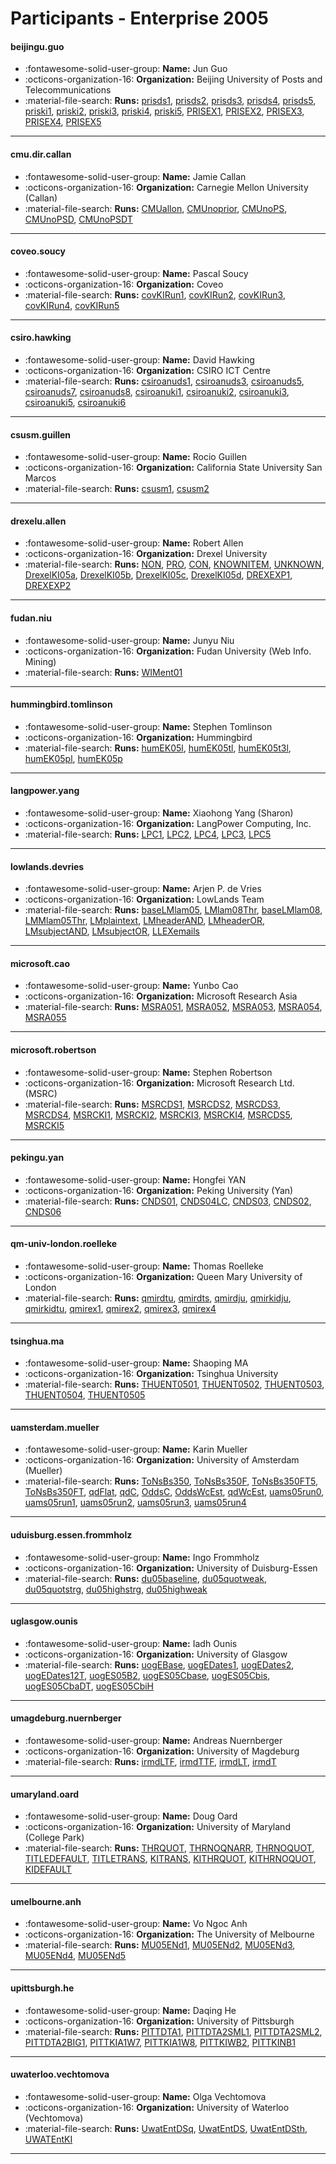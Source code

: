 # Participants - Enterprise 2005 

#### beijingu.guo 
 - :fontawesome-solid-user-group: **Name:** Jun Guo 
 - :octicons-organization-16: **Organization:** Beijing University of Posts and Telecommunications 
 - :material-file-search: **Runs:** [prisds1](./runs.md#prisds1), [prisds2](./runs.md#prisds2), [prisds3](./runs.md#prisds3), [prisds4](./runs.md#prisds4), [prisds5](./runs.md#prisds5), [priski1](./runs.md#priski1), [priski2](./runs.md#priski2), [priski3](./runs.md#priski3), [priski4](./runs.md#priski4), [priski5](./runs.md#priski5), [PRISEX1](./runs.md#prisex1), [PRISEX2](./runs.md#prisex2), [PRISEX3](./runs.md#prisex3), [PRISEX4](./runs.md#prisex4), [PRISEX5](./runs.md#prisex5) 

---
#### cmu.dir.callan 
 - :fontawesome-solid-user-group: **Name:** Jamie Callan 
 - :octicons-organization-16: **Organization:** Carnegie Mellon University (Callan) 
 - :material-file-search: **Runs:** [CMUallon](./runs.md#cmuallon), [CMUnoprior](./runs.md#cmunoprior), [CMUnoPS](./runs.md#cmunops), [CMUnoPSD](./runs.md#cmunopsd), [CMUnoPSDT](./runs.md#cmunopsdt) 

---
#### coveo.soucy 
 - :fontawesome-solid-user-group: **Name:** Pascal Soucy 
 - :octicons-organization-16: **Organization:** Coveo 
 - :material-file-search: **Runs:** [covKIRun1](./runs.md#covkirun1), [covKIRun2](./runs.md#covkirun2), [covKIRun3](./runs.md#covkirun3), [covKIRun4](./runs.md#covkirun4), [covKIRun5](./runs.md#covkirun5) 

---
#### csiro.hawking 
 - :fontawesome-solid-user-group: **Name:** David Hawking 
 - :octicons-organization-16: **Organization:** CSIRO ICT Centre 
 - :material-file-search: **Runs:** [csiroanuds1](./runs.md#csiroanuds1), [csiroanuds3](./runs.md#csiroanuds3), [csiroanuds5](./runs.md#csiroanuds5), [csiroanuds7](./runs.md#csiroanuds7), [csiroanuds8](./runs.md#csiroanuds8), [csiroanuki1](./runs.md#csiroanuki1), [csiroanuki2](./runs.md#csiroanuki2), [csiroanuki3](./runs.md#csiroanuki3), [csiroanuki5](./runs.md#csiroanuki5), [csiroanuki6](./runs.md#csiroanuki6) 

---
#### csusm.guillen 
 - :fontawesome-solid-user-group: **Name:** Rocio Guillen 
 - :octicons-organization-16: **Organization:** California State University San Marcos 
 - :material-file-search: **Runs:** [csusm1](./runs.md#csusm1), [csusm2](./runs.md#csusm2) 

---
#### drexelu.allen 
 - :fontawesome-solid-user-group: **Name:** Robert Allen 
 - :octicons-organization-16: **Organization:** Drexel University 
 - :material-file-search: **Runs:** [NON](./runs.md#non), [PRO](./runs.md#pro), [CON](./runs.md#con), [KNOWNITEM](./runs.md#knownitem), [UNKNOWN](./runs.md#unknown), [DrexelKI05a](./runs.md#drexelki05a), [DrexelKI05b](./runs.md#drexelki05b), [DrexelKI05c](./runs.md#drexelki05c), [DrexelKI05d](./runs.md#drexelki05d), [DREXEXP1](./runs.md#drexexp1), [DREXEXP2](./runs.md#drexexp2) 

---
#### fudan.niu 
 - :fontawesome-solid-user-group: **Name:** Junyu Niu 
 - :octicons-organization-16: **Organization:** Fudan University (Web Info. Mining) 
 - :material-file-search: **Runs:** [WIMent01](./runs.md#wiment01) 

---
#### hummingbird.tomlinson 
 - :fontawesome-solid-user-group: **Name:** Stephen Tomlinson 
 - :octicons-organization-16: **Organization:** Hummingbird 
 - :material-file-search: **Runs:** [humEK05l](./runs.md#humek05l), [humEK05tl](./runs.md#humek05tl), [humEK05t3l](./runs.md#humek05t3l), [humEK05pl](./runs.md#humek05pl), [humEK05p](./runs.md#humek05p) 

---
#### langpower.yang 
 - :fontawesome-solid-user-group: **Name:** Xiaohong Yang (Sharon) 
 - :octicons-organization-16: **Organization:** LangPower Computing, Inc. 
 - :material-file-search: **Runs:** [LPC1](./runs.md#lpc1), [LPC2](./runs.md#lpc2), [LPC4](./runs.md#lpc4), [LPC3](./runs.md#lpc3), [LPC5](./runs.md#lpc5) 

---
#### lowlands.devries 
 - :fontawesome-solid-user-group: **Name:** Arjen P. de Vries 
 - :octicons-organization-16: **Organization:** LowLands Team 
 - :material-file-search: **Runs:** [baseLMlam05](./runs.md#baselmlam05), [LMlam08Thr](./runs.md#lmlam08thr), [baseLMlam08](./runs.md#baselmlam08), [LMMlam05Thr](./runs.md#lmmlam05thr), [LMplaintext](./runs.md#lmplaintext), [LMheaderAND](./runs.md#lmheaderand), [LMheaderOR](./runs.md#lmheaderor), [LMsubjectAND](./runs.md#lmsubjectand), [LMsubjectOR](./runs.md#lmsubjector), [LLEXemails](./runs.md#llexemails) 

---
#### microsoft.cao 
 - :fontawesome-solid-user-group: **Name:** Yunbo Cao 
 - :octicons-organization-16: **Organization:** Microsoft Research Asia 
 - :material-file-search: **Runs:** [MSRA051](./runs.md#msra051), [MSRA052](./runs.md#msra052), [MSRA053](./runs.md#msra053), [MSRA054](./runs.md#msra054), [MSRA055](./runs.md#msra055) 

---
#### microsoft.robertson 
 - :fontawesome-solid-user-group: **Name:** Stephen Robertson 
 - :octicons-organization-16: **Organization:** Microsoft Research Ltd. (MSRC) 
 - :material-file-search: **Runs:** [MSRCDS1](./runs.md#msrcds1), [MSRCDS2](./runs.md#msrcds2), [MSRCDS3](./runs.md#msrcds3), [MSRCDS4](./runs.md#msrcds4), [MSRCKI1](./runs.md#msrcki1), [MSRCKI2](./runs.md#msrcki2), [MSRCKI3](./runs.md#msrcki3), [MSRCKI4](./runs.md#msrcki4), [MSRCDS5](./runs.md#msrcds5), [MSRCKI5](./runs.md#msrcki5) 

---
#### pekingu.yan 
 - :fontawesome-solid-user-group: **Name:** Hongfei YAN 
 - :octicons-organization-16: **Organization:** Peking University (Yan) 
 - :material-file-search: **Runs:** [CNDS01](./runs.md#cnds01), [CNDS04LC](./runs.md#cnds04lc), [CNDS03](./runs.md#cnds03), [CNDS02](./runs.md#cnds02), [CNDS06](./runs.md#cnds06) 

---
#### qm-univ-london.roelleke 
 - :fontawesome-solid-user-group: **Name:** Thomas Roelleke 
 - :octicons-organization-16: **Organization:** Queen Mary University of London 
 - :material-file-search: **Runs:** [qmirdtu](./runs.md#qmirdtu), [qmirdts](./runs.md#qmirdts), [qmirdju](./runs.md#qmirdju), [qmirkidju](./runs.md#qmirkidju), [qmirkidtu](./runs.md#qmirkidtu), [qmirex1](./runs.md#qmirex1), [qmirex2](./runs.md#qmirex2), [qmirex3](./runs.md#qmirex3), [qmirex4](./runs.md#qmirex4) 

---
#### tsinghua.ma 
 - :fontawesome-solid-user-group: **Name:** Shaoping MA 
 - :octicons-organization-16: **Organization:** Tsinghua University 
 - :material-file-search: **Runs:** [THUENT0501](./runs.md#thuent0501), [THUENT0502](./runs.md#thuent0502), [THUENT0503](./runs.md#thuent0503), [THUENT0504](./runs.md#thuent0504), [THUENT0505](./runs.md#thuent0505) 

---
#### uamsterdam.mueller 
 - :fontawesome-solid-user-group: **Name:** Karin Mueller 
 - :octicons-organization-16: **Organization:** University of Amsterdam (Mueller) 
 - :material-file-search: **Runs:** [ToNsBs350](./runs.md#tonsbs350), [ToNsBs350F](./runs.md#tonsbs350f), [ToNsBs350FT5](./runs.md#tonsbs350ft5), [ToNsBs350FT](./runs.md#tonsbs350ft), [qdFlat](./runs.md#qdflat), [qdC](./runs.md#qdc), [OddsC](./runs.md#oddsc), [OddsWcEst](./runs.md#oddswcest), [qdWcEst](./runs.md#qdwcest), [uams05run0](./runs.md#uams05run0), [uams05run1](./runs.md#uams05run1), [uams05run2](./runs.md#uams05run2), [uams05run3](./runs.md#uams05run3), [uams05run4](./runs.md#uams05run4) 

---
#### uduisburg.essen.frommholz 
 - :fontawesome-solid-user-group: **Name:** Ingo Frommholz 
 - :octicons-organization-16: **Organization:** University of Duisburg-Essen 
 - :material-file-search: **Runs:** [du05baseline](./runs.md#du05baseline), [du05quotweak](./runs.md#du05quotweak), [du05quotstrg](./runs.md#du05quotstrg), [du05highstrg](./runs.md#du05highstrg), [du05highweak](./runs.md#du05highweak) 

---
#### uglasgow.ounis 
 - :fontawesome-solid-user-group: **Name:** Iadh Ounis 
 - :octicons-organization-16: **Organization:** University of Glasgow 
 - :material-file-search: **Runs:** [uogEBase](./runs.md#uogebase), [uogEDates1](./runs.md#uogedates1), [uogEDates2](./runs.md#uogedates2), [uogEDates12T](./runs.md#uogedates12t), [uogES05B2](./runs.md#uoges05b2), [uogES05Cbase](./runs.md#uoges05cbase), [uogES05Cbis](./runs.md#uoges05cbis), [uogES05CbaDT](./runs.md#uoges05cbadt), [uogES05CbiH](./runs.md#uoges05cbih) 

---
#### umagdeburg.nuernberger 
 - :fontawesome-solid-user-group: **Name:** Andreas Nuernberger 
 - :octicons-organization-16: **Organization:** University of Magdeburg 
 - :material-file-search: **Runs:** [irmdLTF](./runs.md#irmdltf), [irmdTTF](./runs.md#irmdttf), [irmdLT](./runs.md#irmdlt), [irmdT](./runs.md#irmdt) 

---
#### umaryland.oard 
 - :fontawesome-solid-user-group: **Name:** Doug Oard 
 - :octicons-organization-16: **Organization:** University of Maryland (College Park) 
 - :material-file-search: **Runs:** [THRQUOT](./runs.md#thrquot), [THRNOQNARR](./runs.md#thrnoqnarr), [THRNOQUOT](./runs.md#thrnoquot), [TITLEDEFAULT](./runs.md#titledefault), [TITLETRANS](./runs.md#titletrans), [KITRANS](./runs.md#kitrans), [KITHRQUOT](./runs.md#kithrquot), [KITHRNOQUOT](./runs.md#kithrnoquot), [KIDEFAULT](./runs.md#kidefault) 

---
#### umelbourne.anh 
 - :fontawesome-solid-user-group: **Name:** Vo Ngoc Anh 
 - :octicons-organization-16: **Organization:** The University of Melbourne 
 - :material-file-search: **Runs:** [MU05ENd1](./runs.md#mu05end1), [MU05ENd2](./runs.md#mu05end2), [MU05ENd3](./runs.md#mu05end3), [MU05ENd4](./runs.md#mu05end4), [MU05ENd5](./runs.md#mu05end5) 

---
#### upittsburgh.he 
 - :fontawesome-solid-user-group: **Name:** Daqing He 
 - :octicons-organization-16: **Organization:** University of Pittsburgh 
 - :material-file-search: **Runs:** [PITTDTA1](./runs.md#pittdta1), [PITTDTA2SML1](./runs.md#pittdta2sml1), [PITTDTA2SML2](./runs.md#pittdta2sml2), [PITTDTA2BIG1](./runs.md#pittdta2big1), [PITTKIA1W7](./runs.md#pittkia1w7), [PITTKIA1W8](./runs.md#pittkia1w8), [PITTKIWB2](./runs.md#pittkiwb2), [PITTKINB1](./runs.md#pittkinb1) 

---
#### uwaterloo.vechtomova 
 - :fontawesome-solid-user-group: **Name:** Olga Vechtomova 
 - :octicons-organization-16: **Organization:** University of Waterloo (Vechtomova) 
 - :material-file-search: **Runs:** [UwatEntDSq](./runs.md#uwatentdsq), [UwatEntDS](./runs.md#uwatentds), [UwatEntDSth](./runs.md#uwatentdsth), [UWATEntKI](./runs.md#uwatentki) 

---
